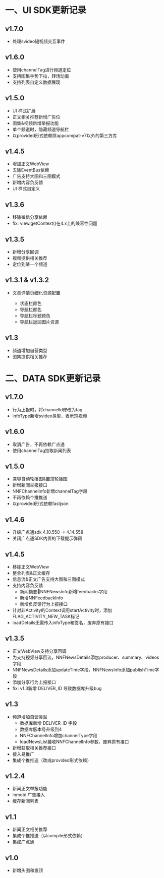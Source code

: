 # 一、UI SDK更新记录
## v1.7.0

- 处理svideo短视频交互事件

## v1.6.0

- 使用channelTag进行频道定位
- 支持图集手势下拉，转场动画
- 支持列表自定义数据展现

## v1.5.0

- UI 样式扩展
- 正文相关推荐新增广告位
- 图集&视频新增举报功能
- 单个频道时，隐藏频道导航栏
- 以provided形式依赖除appcompat-v7以外的第三方库

## v1.4.5

- 增加正文WebView
- 去除EventBus依赖
- 广告支持大图和三图模式
- 新增内容负反馈
- UI 样式自定义

## v1.3.6

- 移除微信分享依赖
- fix: view.getContext()在4.x上的兼容性问题

## v1.3.5

- 新增分享回调
- 视频提供相关推荐
- 定位到某一个频道

## v1.3.1 & v1.3.2

- 文章详情页细化资源配置

	* 状态栏颜色
	* 导航栏颜色
	* 导航栏标题颜色
	* 导航栏返回图片资源

## v1.3
- 频道增加自营类型
- 图集提供相关推荐


# 二、DATA SDK更新记录

## v1.7.0 

- 行为上报时，将channelId修改为tag
- infoType新增svideo类型，表示短视频

## v1.6.0 

- 取消广告，不再依赖广点通
- 使用channelTag拉取新闻列表


## v1.5.0

- 兼容自动轮播图&置顶轮播图
- 新增新闻举报接口
- NNFChannelInfo新增channelTag字段
- 不再依赖个推推送
- 以provided形式依赖fastjson

## v1.4.6
- 升级广点通sdk 4.10.550 -> 4.14.558
- 关闭广点通SDK内置的下载提示弹窗

## v1.4.5

- 移除正文WebView
- 整合列表&正文缓存
- 信息流&正文广告支持大图和三图模式
- 支持内容负反馈
	* 新闻摘要NNFNewsInfo新增feedbacks字段
	* 新增NNFeedbackInfo
	* 新增负反馈行为上报接口
- 针对非Activity的Context调用startActivity时，添加FLAG_ACTIVITY_NEW_TASK标记
- loadDetails无需传入infoType和签名，废弃原有接口

## v1.3.5

- 正文WebView支持分享回调
- 为支持视频分享回流，NNFNewsDetails添加producer、summary、videos字段
- NNFNewsDetails添加updateTime字段，NNFNewsInfo添加publishTime字段
- 添加分享行为上报接口
- fix: v1.3新增 DELIVER_ID 导致数据库升级bug

## v1.3
- 频道增加自营类型
	* 数据库新增 DELIVER_ID 字段
	* 数据库版本号升级到4
	* NNFChannelInfo增加channelType字段
	* loadNewsList接收NNFChannelInfo参数，废弃原有接口
- 新增获取相关推荐接口
- 接入易推广
- 集成个推推送（改成provided形式依赖）

## v1.2.4

- 新闻正文举报功能
- inmobi 广告接入
- 缓存新闻列表

## v1.1

- 新闻正文相关推荐
- 集成个推推送（以compile形式依赖）
- 集成广点通

## v1.0

- 新增头图和置顶
